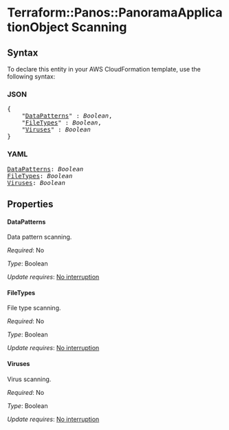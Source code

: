 # Terraform::Panos::PanoramaApplicationObject Scanning

## Syntax

To declare this entity in your AWS CloudFormation template, use the following syntax:

### JSON

<pre>
{
    "<a href="#datapatterns" title="DataPatterns">DataPatterns</a>" : <i>Boolean</i>,
    "<a href="#filetypes" title="FileTypes">FileTypes</a>" : <i>Boolean</i>,
    "<a href="#viruses" title="Viruses">Viruses</a>" : <i>Boolean</i>
}
</pre>

### YAML

<pre>
<a href="#datapatterns" title="DataPatterns">DataPatterns</a>: <i>Boolean</i>
<a href="#filetypes" title="FileTypes">FileTypes</a>: <i>Boolean</i>
<a href="#viruses" title="Viruses">Viruses</a>: <i>Boolean</i>
</pre>

## Properties

#### DataPatterns

Data pattern scanning.

_Required_: No

_Type_: Boolean

_Update requires_: [No interruption](https://docs.aws.amazon.com/AWSCloudFormation/latest/UserGuide/using-cfn-updating-stacks-update-behaviors.html#update-no-interrupt)

#### FileTypes

File type scanning.

_Required_: No

_Type_: Boolean

_Update requires_: [No interruption](https://docs.aws.amazon.com/AWSCloudFormation/latest/UserGuide/using-cfn-updating-stacks-update-behaviors.html#update-no-interrupt)

#### Viruses

Virus scanning.

_Required_: No

_Type_: Boolean

_Update requires_: [No interruption](https://docs.aws.amazon.com/AWSCloudFormation/latest/UserGuide/using-cfn-updating-stacks-update-behaviors.html#update-no-interrupt)

